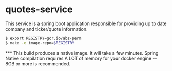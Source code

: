 # quotes-service
This service is a spring boot application responsible for providing up to date company and ticker/quote information. 

```bash
$ export REGISTRY=gcr.io/abz-perm 
$ make -e image-repo=$REGISTRY 
```

*** This build produces a native image. It will take a few minutes.  Spring Native compilation requires A LOT of memory for your docker engine -- 8GB or more is recommended.
